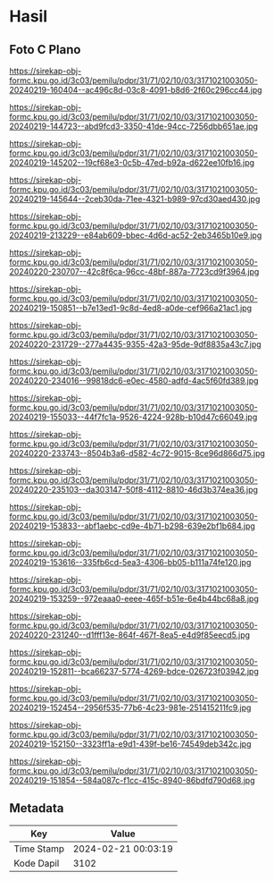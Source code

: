 # Hasil

## Foto C Plano

https://sirekap-obj-formc.kpu.go.id/3c03/pemilu/pdpr/31/71/02/10/03/3171021003050-20240219-160404--ac496c8d-03c8-4091-b8d6-2f60c296cc44.jpg

https://sirekap-obj-formc.kpu.go.id/3c03/pemilu/pdpr/31/71/02/10/03/3171021003050-20240219-144723--abd9fcd3-3350-41de-94cc-7256dbb651ae.jpg

https://sirekap-obj-formc.kpu.go.id/3c03/pemilu/pdpr/31/71/02/10/03/3171021003050-20240219-145202--19cf68e3-0c5b-47ed-b92a-d622ee10fb16.jpg

https://sirekap-obj-formc.kpu.go.id/3c03/pemilu/pdpr/31/71/02/10/03/3171021003050-20240219-145644--2ceb30da-71ee-4321-b989-97cd30aed430.jpg

https://sirekap-obj-formc.kpu.go.id/3c03/pemilu/pdpr/31/71/02/10/03/3171021003050-20240219-213229--e84ab609-bbec-4d6d-ac52-2eb3465b10e9.jpg

https://sirekap-obj-formc.kpu.go.id/3c03/pemilu/pdpr/31/71/02/10/03/3171021003050-20240220-230707--42c8f6ca-96cc-48bf-887a-7723cd9f3964.jpg

https://sirekap-obj-formc.kpu.go.id/3c03/pemilu/pdpr/31/71/02/10/03/3171021003050-20240219-150851--b7e13ed1-9c8d-4ed8-a0de-cef966a21ac1.jpg

https://sirekap-obj-formc.kpu.go.id/3c03/pemilu/pdpr/31/71/02/10/03/3171021003050-20240220-231729--277a4435-9355-42a3-95de-9df8835a43c7.jpg

https://sirekap-obj-formc.kpu.go.id/3c03/pemilu/pdpr/31/71/02/10/03/3171021003050-20240220-234016--99818dc6-e0ec-4580-adfd-4ac5f60fd389.jpg

https://sirekap-obj-formc.kpu.go.id/3c03/pemilu/pdpr/31/71/02/10/03/3171021003050-20240219-155033--44f7fc1a-9526-4224-928b-b10d47c66049.jpg

https://sirekap-obj-formc.kpu.go.id/3c03/pemilu/pdpr/31/71/02/10/03/3171021003050-20240220-233743--8504b3a6-d582-4c72-9015-8ce96d866d75.jpg

https://sirekap-obj-formc.kpu.go.id/3c03/pemilu/pdpr/31/71/02/10/03/3171021003050-20240220-235103--da303147-50f8-4112-8810-46d3b374ea36.jpg

https://sirekap-obj-formc.kpu.go.id/3c03/pemilu/pdpr/31/71/02/10/03/3171021003050-20240219-153833--abf1aebc-cd9e-4b71-b298-639e2bf1b684.jpg

https://sirekap-obj-formc.kpu.go.id/3c03/pemilu/pdpr/31/71/02/10/03/3171021003050-20240219-153616--335fb6cd-5ea3-4306-bb05-b111a74fe120.jpg

https://sirekap-obj-formc.kpu.go.id/3c03/pemilu/pdpr/31/71/02/10/03/3171021003050-20240219-153259--972eaaa0-eeee-465f-b51e-6e4b44bc68a8.jpg

https://sirekap-obj-formc.kpu.go.id/3c03/pemilu/pdpr/31/71/02/10/03/3171021003050-20240220-231240--d1fff13e-864f-467f-8ea5-e4d9f85eecd5.jpg

https://sirekap-obj-formc.kpu.go.id/3c03/pemilu/pdpr/31/71/02/10/03/3171021003050-20240219-152811--bca66237-5774-4269-bdce-026723f03942.jpg

https://sirekap-obj-formc.kpu.go.id/3c03/pemilu/pdpr/31/71/02/10/03/3171021003050-20240219-152454--2956f535-77b6-4c23-981e-251415211fc9.jpg

https://sirekap-obj-formc.kpu.go.id/3c03/pemilu/pdpr/31/71/02/10/03/3171021003050-20240219-152150--3323ff1a-e9d1-439f-be16-74549deb342c.jpg

https://sirekap-obj-formc.kpu.go.id/3c03/pemilu/pdpr/31/71/02/10/03/3171021003050-20240219-151854--584a087c-f1cc-415c-8940-86bdfd790d68.jpg


## Metadata

| Key        | Value               |
| ---------- | ------------------- |
| Time Stamp | 2024-02-21 00:03:19 |
| Kode Dapil | 3102                |



